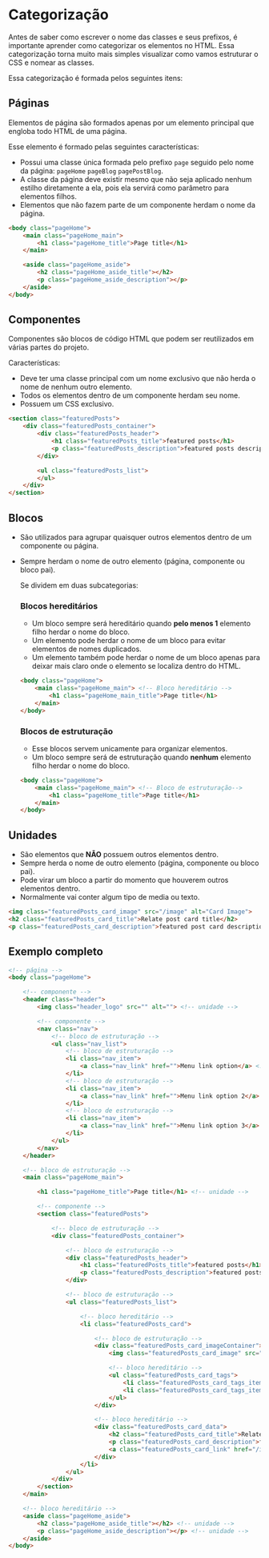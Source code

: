 # Categorização
Antes de saber como escrever o nome das classes e seus prefixos, é importante aprender como categorizar os elementos no HTML. 
Essa categorização torna muito mais simples visualizar como vamos estruturar o CSS e nomear as classes.

Essa categorização é formada pelos seguintes itens:

## Páginas
Elementos de página são formados apenas por um elemento principal que engloba todo HTML de uma página.

Esse elemento é formado pelas seguintes características:
- Possui uma classe única formada pelo prefixo `page` seguido pelo nome da página: `pageHome` `pageBlog` `pagePostBlog`.
- A classe da página deve existir mesmo que não seja aplicado nenhum estilho diretamente a ela, pois ela servirá como parâmetro para elementos filhos.
- Elementos que não fazem parte de um componente herdam o nome da página.

```html
<body class="pageHome">
    <main class="pageHome_main">
		<h1 class="pageHome_title">Page title</h1>
    </main>

	<aside class="pageHome_aside">
		<h2 class="pageHome_aside_title"></h2>
		<p class="pageHome_aside_description"></p>
	</aside>
</body>
```

## Componentes
Componentes são blocos de código HTML que podem ser reutilizados em várias partes do projeto.

Características:
- Deve ter uma classe principal com um nome exclusivo que não herda o nome de nenhum outro elemento.
- Todos os elementos dentro de um componente herdam seu nome.
- Possuem um CSS exclusivo.

```html
<section class="featuredPosts">
	<div class="featuredPosts_container">
		<div class="featuredPosts_header">
			<h1 class="featuredPosts_title">featured posts</h1>
			<p class="featuredPosts_description">featured posts description</p>
		</div>

		<ul class="featuredPosts_list">
		</ul>
	</div>
</section>
```

## Blocos
- São utilizados para agrupar quaisquer outros elementos dentro de um componente ou página.
- Sempre herdam o nome de outro elemento (página, componente ou bloco pai).    

	Se dividem em duas subcategorias:
    
    ### Blocos hereditários    
    - Um bloco sempre será hereditário quando **pelo menos 1** elemento filho herdar o nome do bloco.
    - Um elemento pode herdar o nome de um bloco para evitar elementos de nomes duplicados.
    - Um elemento também pode herdar o nome de um bloco apenas para deixar mais claro onde o elemento se localiza dentro do HTML.
    ```html
	<body class="pageHome">
		<main class="pageHome_main"> <!-- Bloco hereditário -->
			<h1 class="pageHome_main_title">Page title</h1>
		</main>
	</body>
	```
    
    ### Blocos de estruturação    
    - Esse blocos servem unicamente para organizar elementos.
    - Um bloco sempre será de estruturação quando **nenhum** elemento filho herdar o nome do bloco.
    ```html
	<body class="pageHome">
		<main class="pageHome_main"> <!-- Bloco de estruturação-->
			<h1 class="pageHome_title">Page title</h1>
		</main>
	</body>
	```

## Unidades
- São elementos que **NÃO** possuem outros elementos dentro.
- Sempre herda o nome de outro elemento (página, componente ou bloco pai).
- Pode virar um bloco a partir do momento que houverem outros elementos dentro.
- Normalmente vai conter algum tipo de media ou texto.

```html
<img class="featuredPosts_card_image" src="/image" alt="Card Image">
<h2 class="featuredPosts_card_title">Relate post card title</h2>
<p class="featuredPosts_card_description">featured post card description</p>
```

## Exemplo completo

```html
<!-- página -->
<body class="pageHome">

	<!-- componente -->
	<header class="header">
		<img class="header_logo" src="" alt=""> <!-- unidade -->

		<!-- componente -->
		<nav class="nav">
			<!-- bloco de estruturação -->
			<ul class="nav_list">
				<!-- bloco de estruturação -->
				<li class="nav_item">
					<a class="nav_link" href="">Menu link option</a> <!-- unidade -->
				</li>
				<!-- bloco de estruturação -->
				<li class="nav_item">
					<a class="nav_link" href="">Menu link option 2</a> <!-- unidade -->
				</li>
				<!-- bloco de estruturação -->
				<li class="nav_item">
					<a class="nav_link" href="">Menu link option 3</a> <!-- unidade -->
				</li>
			</ul>
		</nav>
	</header>

	<!-- bloco de estruturação -->
	<main class="pageHome_main">

		<h1 class="pageHome_title">Page title</h1> <!-- unidade -->

		<!-- componente -->
		<section class="featuredPosts">

			<!-- bloco de estruturação -->
			<div class="featuredPosts_container">

				<!-- bloco de estruturação -->
				<div class="featuredPosts_header">
					<h1 class="featuredPosts_title">featured posts</h1> <!-- unidade -->
					<p class="featuredPosts_description">featured posts description</p> <!-- unidade -->
				</div>

				<!-- bloco de estruturação -->
				<ul class="featuredPosts_list">

					<!-- bloco hereditário -->
					<li class="featuredPosts_card">

						<!-- bloco de estruturação -->
						<div class="featuredPosts_card_imageContainer">
							<img class="featuredPosts_card_image" src="/image" alt="Card Image"> <!-- unidade -->

							<!-- bloco hereditário -->
							<ul class="featuredPosts_card_tags">
								<li class="featuredPosts_card_tags_item">Category A</li> <!-- unidade -->
								<li class="featuredPosts_card_tags_item">Category B</li> <!-- unidade -->
							</ul>
						</div>

						<!-- bloco hereditário -->
						<div class="featuredPosts_card_data">
							<h2 class="featuredPosts_card_title">Relate post card title</h2> <!-- unidade -->
							<p class="featuredPosts_card_description">featured post card description</p> <!-- unidade -->
							<a class="featuredPosts_card_link" href="/item-link">Read More</a> <!-- unidade -->
						</div>
					</li>
				</ul>
			</div>
		</section>
	</main>

	<!-- bloco hereditário -->
	<aside class="pageHome_aside">
		<h2 class="pageHome_aside_title"></h2> <!-- unidade -->
		<p class="pageHome_aside_description"></p> <!-- unidade -->
	</aside>
</body>
```